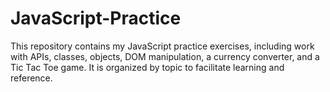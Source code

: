 # JavaScript-Practice
This repository contains my JavaScript practice exercises, including work with APIs, classes, objects, DOM manipulation, a currency converter, and a Tic Tac Toe game. It is organized by topic to facilitate learning and reference.
